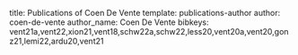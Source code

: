 title: Publications of Coen De Vente
template: publications-author
author: coen-de-vente
author_name: Coen De Vente
bibkeys: vent21a,vent22,xion21,vent18,schw22a,schw22,less20,vent20a,vent20,gonz21,lemi22,ardu20,vent21